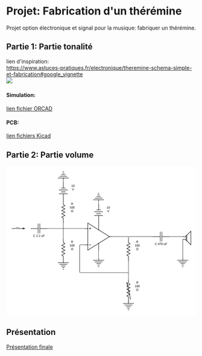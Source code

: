 # Projet: Fabrication d'un thérémine
Projet option électronique et signal pour la musique: fabriquer un thérémine.  

## Partie 1: Partie tonalité
lien d'inspiration:  
https://www.astuces-pratiques.fr/electronique/theremine-schema-simple-et-fabrication#google_vignette  
![](https://www.astuces-pratiques.fr/image/electronique/theremine-schema-simple-et-fabrication/theremine-schema-simple.webp)  

#### Simulation:  
[lien fichier ORCAD](https://github.com/EstelleTournassat/Theremin/blob/main/Theremine.opj)
#### PCB:  
[lien fichiers Kicad]()

## Partie 2: Partie volume
![](Diagramme.png)

## Présentation
[Présentation finale](https://github.com/EstelleTournassat/Theremin/blob/main/Electronique%20et%20signal%20pour%20la%20musique.pdf)
